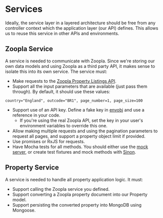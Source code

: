 # Services

Ideally, the service layer in a layered architecture should be free from any controller context which the application layer \(our API\) defines. This allows us to reuse this service in other APIs and environments.

## Zoopla Service

A service is needed to communicate with Zoopla. Since we're storing our own data models and using Zoopla as a third party API, it makes sense to isolate this into its own service. The service must:

* Make requests to the [Zoopla Property Listings API](http://developer.zoopla.com/docs/read/Property_listings).
* Support all the input parameters that are available \(just pass them through\). By default, it should use these values:

`country="England", outcode="BR1", page_number=1, page_size=100`

* Support use of an API key. Define a fake key in [envobj](https://github.com/matthewmueller/envobj) and use a reference in your code.
  * If you're using the real Zoopla API, set the key in your user's environment variables to override this one.
* Allow making multiple requests and using the pagination parameters to request all pages, and support a property object limit if provided.
* Use promises or RxJS for requests.
* Have Mocha tests for all methods. You should either use the [mock server](https://github.com/aramk/zoopla-api-mock), or create test fixtures and mock methods with [Sinon](https://github.com/sinonjs/sinon).

## Property Service

A service is needed to handle all property application logic. It must:

* Support calling the Zoopla service you defined.
* Support converting a Zoopla property document into our Property model.
* Support persisting the converted property into MongoDB using Mongoose.
